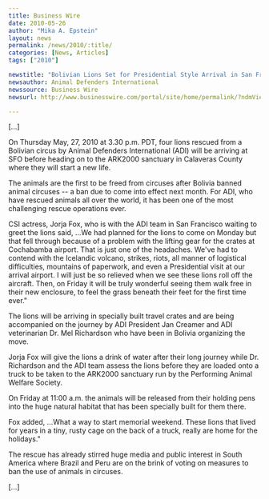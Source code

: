 ```yaml
---
title: Business Wire
date: 2010-05-26
author: "Mika A. Epstein"
layout: news
permalink: /news/2010/:title/
categories: [News, Articles]
tags: ["2010"]

newstitle: "Bolivian Lions Set for Presidential Style Arrival in San Francisco After Dramatic Rescue  "
newsauthor: Animal Defenders International
newssource: Business Wire
newsurl: http://www.businesswire.com/portal/site/home/permalink/?ndmViewId=news_view&newsId=20100526006953&newsLang=en

---
```


[...]

On Thursday May, 27, 2010 at 3.30 p.m. PDT, four lions rescued from a Bolivian circus by Animal Defenders International (ADI) will be arriving at SFO before heading on to the ARK2000 sanctuary in Calaveras County where they will start a new life.

The animals are the first to be freed from circuses after Bolivia banned animal circuses -- a ban due to come into effect next month. For ADI, who have rescued animals all over the world, it has been one of the most challenging rescue operations ever.

CSI actress, Jorja Fox, who is with the ADI team in San Francisco waiting to greet the lions said, ...We had planned for the lions to come on Monday but that fell through because of a problem with the lifting gear for the crates at Cochabamba airport. That is just one of the headaches. We've had to contend with the Icelandic volcano, strikes, riots, all manner of logistical difficulties, mountains of paperwork, and even a Presidential visit at our arrival airport. I will just be so relieved when we see these lions roll off the aircraft. Then, on Friday it will be truly wonderful seeing them walk free in their new enclosure, to feel the grass beneath their feet for the first time ever."

The lions will be arriving in specially built travel crates and are being accompanied on the journey by ADI President Jan Creamer and ADI veterinarian Dr. Mel Richardson who have been in Bolivia organizing the move.

Jorja Fox will give the lions a drink of water after their long journey while Dr. Richardson and the ADI team assess the lions before they are loaded onto a truck to be taken to the ARK2000 sanctuary run by the Performing Animal Welfare Society.

On Friday at 11:00 a.m. the animals will be released from their holding pens into the huge natural habitat that has been specially built for them there.

Fox added, ...What a way to start memorial weekend. These lions that lived for years in a tiny, rusty cage on the back of a truck, really are home for the holidays."

The rescue has already stirred huge media and public interest in South America where Brazil and Peru are on the brink of voting on measures to ban the use of animals in circuses.

[...]

